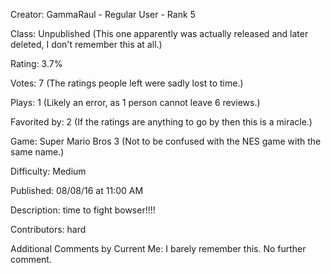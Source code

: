 Creator: GammaRaul - Regular User - Rank 5

Class: Unpublished (This one apparently was actually released and later deleted, I don't remember this at all.)

Rating: 3.7%

Votes: 7 (The ratings people left were sadly lost to time.)

Plays: 1 (Likely an error, as 1 person cannot leave 6 reviews.)

Favorited by: 2 (If the ratings are anything to go by then this is a miracle.)

Game: Super Mario Bros 3 (Not to be confused with the NES game with the same name.)

Difficulty: Medium

Published: 08/08/16 at 11:00 AM

Description: time to fight bowser!!!!

Contributors: hard

Additional Comments by Current Me: I barely remember this. No further comment.

